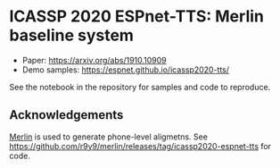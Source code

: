 # ICASSP 2020 ESPnet-TTS: Merlin baseline system

- Paper: https://arxiv.org/abs/1910.10909
- Demo samples: https://espnet.github.io/icassp2020-tts/

See the notebook in the repository for samples and code to reproduce.

## Acknowledgements

[Merlin](https://github.com/CSTR-Edinburgh/merlin) is used to generate phone-level aligmetns. See https://github.com/r9y9/merlin/releases/tag/icassp2020-espnet-tts for code.   
